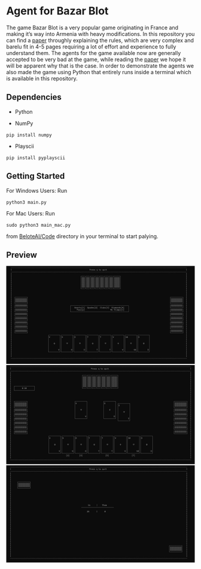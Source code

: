 # Agent for Bazar Blot
The game Bazar Blot is a very popular game originating in France and making it’s way into Armenia with heavy modifications.
In this repository you can find a [paper](https://duckduckgo.com) throughly explaining the rules, which are very complex and barelu fit in 4-5 pages requiring a lot of effort and experience to fully understand them.
The agents for the game available now are generally accepted to be very bad at the game, while reading the [paper](https://duckduckgo.com) we hope it will be
apparent why that is the case. In order to demonstrate the agents we also made the
game using Python that entirely runs inside a terminal which is available in this repository.
## Dependencies
* Python

* NumPy
```
pip install numpy
```
* Playscii
```
pip install pyplayscii
```

## Getting Started
For Windows Users:
Run
```
python3 main.py
```

For Mac Users:
Run 
```
sudo python3 main_mac.py
```
from [BeloteAI/Code](https://github.com/aramabrahamyan1703/BeloteAI/tree/main/Code) directory in your terminal to start palying.

## Preview
![BID!](/Slides/figures/preview3.png "BID")
![PLAY!](/Slides/figures/preview2.png "PLAY")
![SCORE!](/Slides/figures/preview1.png "SCORE")
